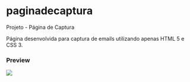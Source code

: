 # paginadecaptura
Projeto - Página de Captura

Página desenvolvida para captura de emails utilizando apenas HTML 5 e CSS 3.

### Preview

<img src="./images/preview.png">
